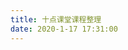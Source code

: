 ```yaml
---
title: 十点课堂课程整理
date: 2020-1-17 17:31:00
---
```


<script>location.href='http://it-ebooks.flygon.net'+location.pathname;</script>